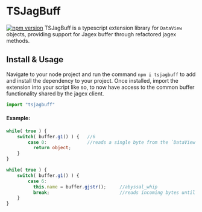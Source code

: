 # TSJagBuff
[![npm version](https://badge.fury.io/js/tsjagbuff.svg)](https://badge.fury.io/js/tsjagbuff)
TSJagBuff is a typescript extension library for `DataView` objects, providing support for Jagex buffer through refactored jagex methods.

## Install & Usage
Navigate to your node project and run the command `npm i tsjagbuff` to add and install the dependency to your project.
Once installed, import the extension into your script like so, to now have access to the common buffer functionality shared by the jagex client.
```ts
import "tsjagbuff"
``` 


#### Example:
```ts
while( true ) {
    switch( buffer.g1() ) {   //6 
        case 0:               //reads a single byte from the `DataView` wrapper on an `ArrayBuffer`   
          return object;
    }
}
```

```ts
while( true ) {
    switch( buffer.g1() ) {                            
        case 6:                           
          this.name = buffer.gjstr();     //abyssal_whip    
          break;                          //reads incoming bytes until a break (\n) is found, converts and returns string
    }
}
```


